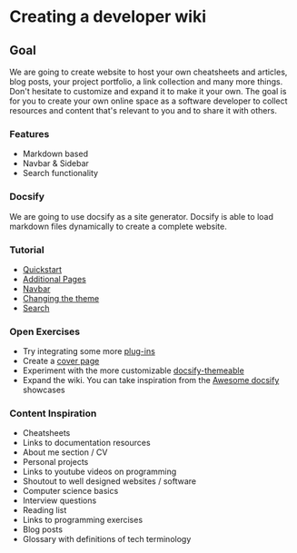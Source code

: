 # Creating a developer wiki

## Goal

We are going to create website to host your own cheatsheets and articles, blog
posts, your project portfolio, a link collection and many more things. Don't
hesitate to customize and expand it to make it your own. The goal is for you to
create your own online space as a software developer to collect resources and
content that's relevant to you and to share it with others.

### Features

- Markdown based
- Navbar & Sidebar
- Search functionality

### Docsify

We are going to use docsify as a site generator. Docsify is able to load
markdown files dynamically to create a complete website.

### Tutorial

- [Quickstart](https://docsify.js.org/#/quickstart)
- [Additional Pages](https://docsify.js.org/#/more-pages)
- [Navbar](https://docsify.js.org/#/custom-navbar)
- [Changing the theme](https://docsify.js.org/#/themes)
- [Search](https://docsify.js.org/#/plugins?id=full-text-search)

### Open Exercises

- Try integrating some more [plug-ins](https://docsify.js.org/#/plugins)
- Create a [cover page](https://docsify.js.org/#/cover)
- Experiment with the more customizable [docsify-themeable](https://jhildenbiddle.github.io/docsify-themeable/#/)
- Expand the wiki. You can take inspiration from the [Awesome docsify](https://docsify.js.org/#/awesome) showcases

### Content Inspiration

- Cheatsheets
- Links to documentation resources
- About me section / CV
- Personal projects
- Links to youtube videos on programming
- Shoutout to well designed websites / software
- Computer science basics
- Interview questions
- Reading list
- Links to programming exercises
- Blog posts
- Glossary with definitions of tech terminology
